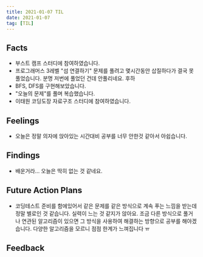 ```yaml
---
title: 2021-01-07 TIL
date: 2021-01-07
tag: [TIL]
---
```


## Facts

- 부스트 캠프 스터디에 참여하였습니다.
- 프로그래머스 3레벨 "섬 연결하기" 문제를 풀려고 몇시간동안 삽질하다가 결국 못풀었습니다. 분명 저번에 풀었던 건데 안풀리네요. 후하
- BFS, DFS를 구현해보았습니다.
- "오늘의 문제"를 풀며 복습했습니다.
- 이태원 코딩도장 자료구조 스터디에 참여하였습니다.

## Feelings

- 오늘은 정말 의자에 앉아있는 시간대비 공부를 너무 안한것 같아서 아쉽습니다.

## Findings

- 배운거라... 오늘은 딱히 없는 것 같네요.

## Future Action Plans

- 코딩테스트 준비를 함에있어서 같은 문제를 같은 방식으로 계속 푸는 느낌을 받는데 정말 별로인 것 같습니다. 실력이 느는 것 같지가 않아요. 조금 다른 방식으로 풀거나 연관된 알고리즘이 있으면 그 방식을 사용하여 해결하는 방향으로 공부를 해야겠습니다. 다양한 알고리즘을 모르니 점점 한계가 느껴집니다 ㅠ

## Feedback
